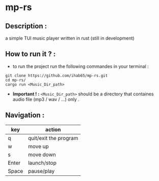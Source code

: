 # mp-rs
## Description :

a simple TUI music player written in rust
(still in development)

## How to run it ? :

- to run the project run the following commandes in your terminal :
```
git clone https://github.com/ihab65/mp-rs.git
cd mp-rs/
cargo run <Music_Dir_path>
```
- **Important ! :** `<Music_Dir_path>` should be a directory that containes audio file (mp3 / wav / ...) only .

## Navigation :

| key         | action      |
| ----------- | ----------- |
| q           | quit/exit the program|
| w           | move up     |
| s           | move down   |
| Enter       | launch/stop |
| Space       | pause/play  |

